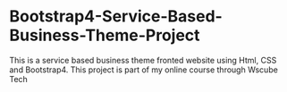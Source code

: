 # Bootstrap4-Service-Based-Business-Theme-Project
This is a service based business theme fronted website using Html, CSS and Bootstrap4. This project is part of my online course through Wscube Tech

